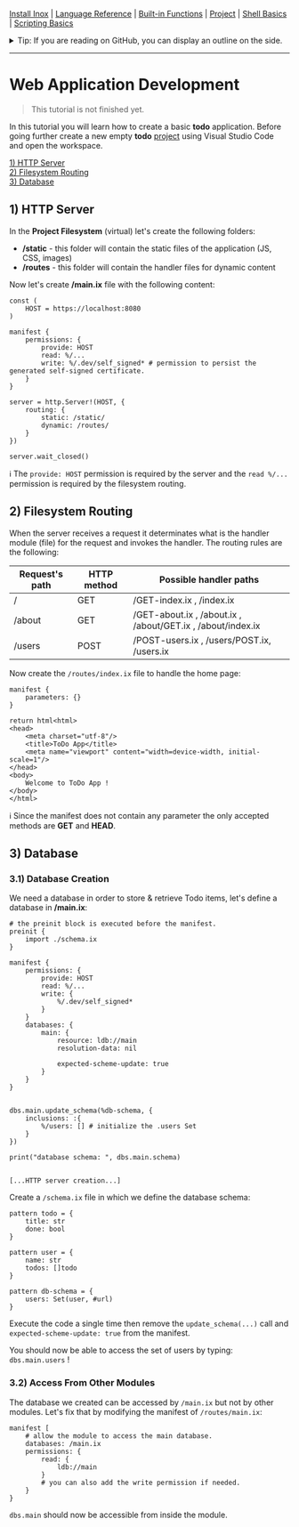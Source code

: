 [Install Inox](../README.md#installation) |
[Language Reference](./language-reference.md) |
[Built-in Functions](./builtins.md) | [Project](./project.md) |
[Shell Basics](./shell-basics.md) | [Scripting Basics](./scripting-basics.md)

<details>
<summary> Tip: If you are reading on GitHub, you can display an outline on the side. </summary>

![image](https://github.com/inoxlang/inox/assets/113632189/c4e90b46-eb9c-4a0f-84ad-3389d2c753d4)

</details>

---

# Web Application Development

> This tutorial is not finished yet.

In this tutorial you will learn how to create a basic **todo** application.
Before going further create a new empty **todo** [project](./project.md) using
Visual Studio Code and open the workspace.

[1) HTTP Server](#1-http-server)\
[2) Filesystem Routing](#2-filesystem-routing)\
[3) Database](#3-database)

## 1) HTTP Server

In the **Project Filesystem** (virtual) let's create the following folders:

- **/static** - this folder will contain the static files of the application
  (JS, CSS, images)
- **/routes** - this folder will contain the handler files for dynamic content

Now let's create **/main.ix** file with the following content:

```inox
const (
    HOST = https://localhost:8080
)

manifest {
    permissions: {
        provide: HOST
        read: %/...
        write: %/.dev/self_signed* # permission to persist the generated self-signed certificate.
    }
}

server = http.Server!(HOST, {
    routing: {
        static: /static/
        dynamic: /routes/
    }
})

server.wait_closed()
```

ℹ️ The `provide: HOST` permission is required by the server and the `read %/...`
permission is required by the filesystem routing.

## 2) Filesystem Routing

When the server receives a request it determinates what is the handler module
(file) for the request and invokes the handler. The routing rules are the
following:

| Request's path | HTTP method | Possible handler paths                                      |
| -------------- | ----------- | ----------------------------------------------------------- |
| /              | GET         | /GET-index.ix , /index.ix                                   |
| /about         | GET         | /GET-about.ix , /about.ix , /about/GET.ix , /about/index.ix |
| /users         | POST        | /POST-users.ix , /users/POST.ix, /users.ix                  |

Now create the `/routes/index.ix` file to handle the home page:

```inox
manifest {
    parameters: {}
}

return html<html>
<head>
    <meta charset="utf-8"/>
    <title>ToDo App</title>
    <meta name="viewport" content="width=device-width, initial-scale=1"/>
</head>
<body>
    Welcome to ToDo App !
</body>
</html>
```

ℹ️ Since the manifest does not contain any parameter the only accepted methods
are **GET** and **HEAD**.

## 3) Database

### 3.1) Database Creation

We need a database in order to store & retrieve Todo items, let's define a
database in **/main.ix**:

```
# the preinit block is executed before the manifest.
preinit {
    import ./schema.ix
}

manifest {
    permissions: {
        provide: HOST
        read: %/...
        write: {
            %/.dev/self_signed*
        }
    }
    databases: {
        main: {
            resource: ldb://main
            resolution-data: nil

            expected-scheme-update: true
        }
    }
}


dbs.main.update_schema(%db-schema, {
    inclusions: :{
        %/users: [] # initialize the .users Set
    }
})

print("database schema: ", dbs.main.schema)


[...HTTP server creation...]
```

Create a `/schema.ix` file in which we define the database schema:

```
pattern todo = {
    title: str
    done: bool
}

pattern user = {
    name: str
    todos: []todo
}

pattern db-schema = {
    users: Set(user, #url)
}
```

Execute the code a single time then remove the `update_schema(...)` call and
`expected-scheme-update: true` from the manifest.

You should now be able to access the set of users by typing: `dbs.main.users` !

### 3.2) Access From Other Modules

The database we created can be accessed by `/main.ix` but not by other modules.
Let's fix that by modifying the manifest of `/routes/main.ix`:

```
manifest [
    # allow the module to access the main database.
    databases: /main.ix
    permissions: {
        read: {
            ldb://main
        }
        # you can also add the write permission if needed.
    }
}
```

`dbs.main` should now be accessible from inside the module.
